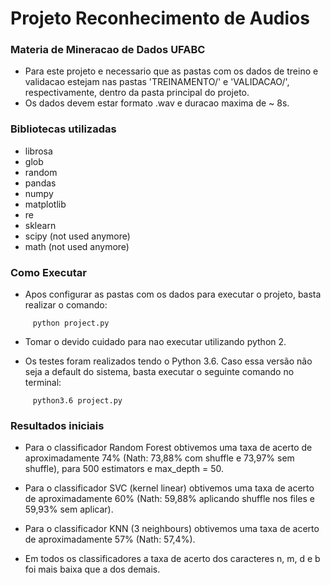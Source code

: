 # Projeto Reconhecimento de Audios
### Materia de Mineracao de Dados UFABC 

 * Para este projeto e necessario que as pastas com os dados de treino e validacao estejam nas pastas 'TREINAMENTO/' e 'VALIDACAO/', respectivamente, dentro da pasta principal do projeto.
 * Os dados devem estar formato .wav e duracao maxima de ~ 8s.

 ### Bibliotecas utilizadas
* librosa
* glob
* random
* pandas
* numpy 
* matplotlib
* re
* sklearn
* scipy (not used anymore)
* math (not used anymore)

### Como Executar
* Apos configurar as pastas com os dados para executar o projeto, basta  realizar o comando:
```
     python project.py
```
* Tomar o devido cuidado para nao executar utilizando python 2.

* Os testes foram realizados tendo o Python 3.6. Caso essa versão não seja a default do sistema, basta executar o seguinte comando no terminal:
```
     python3.6 project.py
```

### Resultados iniciais

* Para o classificador Random Forest obtivemos uma taxa de acerto de aproximadamente 74% (Nath: 73,88% com shuffle e 73,97% sem shuffle), para 500 estimators e max_depth = 50.

* Para o classificador SVC (kernel linear) obtivemos uma taxa de acerto de aproximadamente 60% (Nath: 59,88% aplicando shuffle nos files e 59,93% sem aplicar).

* Para o classificador KNN (3 neighbours) obtivemos uma taxa de acerto de aproximadamente 57% (Nath: 57,4%).

* Em todos os classificadores a taxa de acerto dos caracteres n, m, d e b foi mais baixa que a dos demais.
